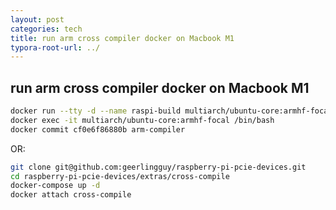 ```yaml
---
layout: post
categories: tech
title: run arm cross compiler docker on Macbook M1
typora-root-url: ../
---
```

## run arm cross compiler docker on Macbook M1

```bash
docker run --tty -d --name raspi-build multiarch/ubuntu-core:armhf-focal bash
docker exec -it multiarch/ubuntu-core:armhf-focal /bin/bash
docker commit cf0e6f86880b arm-compiler
```

OR:

```bash
git clone git@github.com:geerlingguy/raspberry-pi-pcie-devices.git
cd raspberry-pi-pcie-devices/extras/cross-compile
docker-compose up -d
docker attach cross-compile
```

